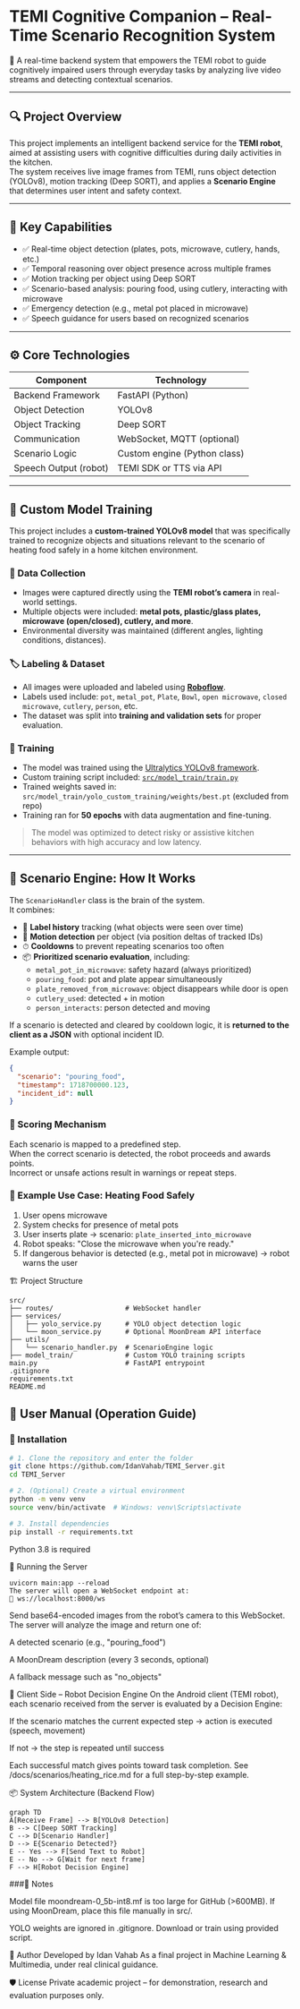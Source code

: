 # TEMI Cognitive Companion – Real-Time Scenario Recognition System

🧠 A real-time backend system that empowers the TEMI robot to guide cognitively impaired users through everyday tasks by analyzing live video streams and detecting contextual scenarios.

---

## 🔍 Project Overview

This project implements an intelligent backend service for the **TEMI robot**, aimed at assisting users with cognitive difficulties during daily activities in the kitchen.  
The system receives live image frames from TEMI, runs object detection (YOLOv8), motion tracking (Deep SORT), and applies a **Scenario Engine** that determines user intent and safety context.

---

## 🎯 Key Capabilities

- ✅ Real-time object detection (plates, pots, microwave, cutlery, hands, etc.)
- ✅ Temporal reasoning over object presence across multiple frames
- ✅ Motion tracking per object using Deep SORT
- ✅ Scenario-based analysis: pouring food, using cutlery, interacting with microwave
- ✅ Emergency detection (e.g., metal pot placed in microwave)
- ✅ Speech guidance for users based on recognized scenarios

---

## ⚙️ Core Technologies

| Component              | Technology                     |
|------------------------|---------------------------------|
| Backend Framework      | FastAPI (Python)               |
| Object Detection       | YOLOv8                         |
| Object Tracking        | Deep SORT                      |
| Communication          | WebSocket, MQTT (optional)     |
| Scenario Logic         | Custom engine (Python class)   |
| Speech Output (robot)  | TEMI SDK or TTS via API        |

---

## 🧠 Custom Model Training

This project includes a **custom-trained YOLOv8 model** that was specifically trained to recognize objects and situations relevant to the scenario of heating food safely in a home kitchen environment.

### 📸 Data Collection

- Images were captured directly using the **TEMI robot’s camera** in real-world settings.
- Multiple objects were included: **metal pots, plastic/glass plates, microwave (open/closed), cutlery, and more**.
- Environmental diversity was maintained (different angles, lighting conditions, distances).

### 🏷️ Labeling & Dataset

- All images were uploaded and labeled using **[Roboflow](https://roboflow.com/)**.
- Labels used include: `pot`, `metal_pot`, `Plate`, `Bowl`, `open microwave`, `closed microwave`, `cutlery`, `person`, etc.
- The dataset was split into **training and validation sets** for proper evaluation.

### 🧪 Training

- The model was trained using the [Ultralytics YOLOv8 framework](https://docs.ultralytics.com).
- Custom training script included: [`src/model_train/train.py`](src/model_train/train.py)
- Trained weights saved in: `src/model_train/yolo_custom_training/weights/best.pt` (excluded from repo)
- Training ran for **50 epochs** with data augmentation and fine-tuning.

> The model was optimized to detect risky or assistive kitchen behaviors with high accuracy and low latency.

---

## 🧠 Scenario Engine: How It Works

The `ScenarioHandler` class is the brain of the system.  
It combines:

- 🔄 **Label history** tracking (what objects were seen over time)
- 🧍 **Motion detection** per object (via position deltas of tracked IDs)
- ⏱ **Cooldowns** to prevent repeating scenarios too often
- 📦 **Prioritized scenario evaluation**, including:
  - `metal_pot_in_microwave`: safety hazard (always prioritized)
  - `pouring_food`: pot and plate appear simultaneously
  - `plate_removed_from_microwave`: object disappears while door is open
  - `cutlery_used`: detected + in motion
  - `person_interacts`: person detected and moving

If a scenario is detected and cleared by cooldown logic, it is **returned to the client as a JSON** with optional incident ID.

Example output:
```json
{
  "scenario": "pouring_food",
  "timestamp": 1718700000.123,
  "incident_id": null
}
```

### 🏅 Scoring Mechanism

Each scenario is mapped to a predefined step.  
When the correct scenario is detected, the robot proceeds and awards points.  
Incorrect or unsafe actions result in warnings or repeat steps.


### 🧪 Example Use Case: Heating Food Safely

1. User opens microwave  
2. System checks for presence of metal pots  
3. User inserts plate → scenario: `plate_inserted_into_microwave`  
4. Robot speaks: "Close the microwave when you're ready."  
5. If dangerous behavior is detected (e.g., metal pot in microwave) → robot warns the user

🏗 Project Structure
```
src/
├── routes/                  # WebSocket handler
├── services/
│   ├── yolo_service.py      # YOLO object detection logic
│   └── moon_service.py      # Optional MoonDream API interface
├── utils/
│   └── scenario_handler.py  # ScenarioEngine logic
├── model_train/             # Custom YOLO training scripts
main.py                      # FastAPI entrypoint
.gitignore
requirements.txt
README.md

```
## 📖 User Manual (Operation Guide)

### 🔧 Installation

```bash
# 1. Clone the repository and enter the folder
git clone https://github.com/IdanVahab/TEMI_Server.git
cd TEMI_Server

# 2. (Optional) Create a virtual environment
python -m venv venv
source venv/bin/activate  # Windows: venv\Scripts\activate

# 3. Install dependencies
pip install -r requirements.txt
```
Python 3.8 is required

🚀 Running the Server
```
uvicorn main:app --reload
The server will open a WebSocket endpoint at:
📡 ws://localhost:8000/ws
```

Send base64-encoded images from the robot’s camera to this WebSocket.
The server will analyze the image and return one of:

A detected scenario (e.g., "pouring_food")

A MoonDream description (every 3 seconds, optional)

A fallback message such as "no_objects"

🔁 Client Side – Robot Decision Engine
On the Android client (TEMI robot), each scenario received from the server is evaluated by a Decision Engine:

If the scenario matches the current expected step → action is executed (speech, movement)

If not → the step is repeated until success

Each successful match gives points toward task completion.
See /docs/scenarios/heating_rice.md for a full step-by-step example.

📦 System Architecture (Backend Flow)
```mermaid
graph TD
A[Receive Frame] --> B[YOLOv8 Detection]
B --> C[Deep SORT Tracking]
C --> D[Scenario Handler]
D --> E{Scenario Detected?}
E -- Yes --> F[Send Text to Robot]
E -- No --> G[Wait for next frame]
F --> H[Robot Decision Engine]
```


###📎 Notes

Model file moondream-0_5b-int8.mf is too large for GitHub (>600MB).
If using MoonDream, place this file manually in src/.

YOLO weights are ignored in .gitignore. Download or train using provided script.

👤 Author
Developed by Idan Vahab
As a final project in Machine Learning & Multimedia, under real clinical guidance.

🛡 License
Private academic project – for demonstration, research and evaluation purposes only.



